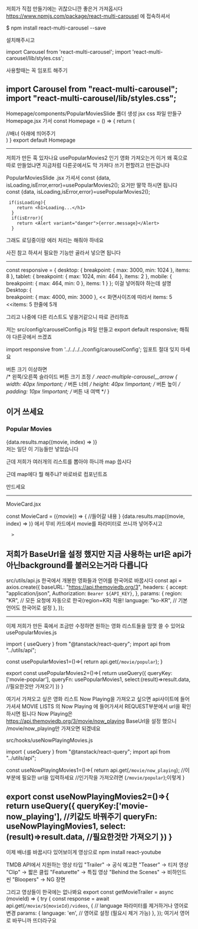 저희가 직접 만들기에는 귀찮으니깐 좋은거 가져옵시다
https://www.npmjs.com/package/react-multi-carousel
 에 접속하셔서 

$ npm install react-multi-carousel --save

설치해주시고

import Carousel from 'react-multi-carousel';
import 'react-multi-carousel/lib/styles.css';

사용할때는 꼭 임포트 해주기

import Carousel from "react-multi-carousel";
import "react-multi-carousel/lib/styles.css";
---------------------------------------------------------------------

Homepage/components/PopularMoviesSlide 폴더 생성
jsx css 파일 만들구
Homepage.jsx 가서 
const Homepage = () => {
  return (
    <div>
      <Banner/>
      <PopularMoviesSlide/> //배너 아래에 띄어주기
    </div>
  )
}
export default Homepage

----------------------------------------------------------
저희가 만든 훅 있자나요 usePopularMovies2
인기 영화 가져오는거 이거 왜 훅으로 따로 만들었냐면 
지금처럼 다른곳에서도 막 가져다 쓰기 편할려고 만든겁니다

PopularMoviesSlide .jsx 가셔서
const {data, isLoading,isError,error}=usePopularMovies2();
요거만 딸깍 하시면 됩니다
 const {data, isLoading,isError,error}=usePopularMovies2();
     
     if(isLoading){
        return <h1>Loading...</h1>
      }
      if(isError){
        return <Alert variant="danger">{error.message}</Alert>
      }
그래도 로딩중이랑 에러 처리는 해줘야 하네요

사진 참고 하셔서 필요한 기능만 골라서 넣으면 됩니다

--------------------------------------------------------------------------
const responsive = {
    desktop: {
      breakpoint: { max: 3000, min: 1024 },
      items: 8
    },
    tablet: {
      breakpoint: { max: 1024, min: 464 },
      items: 2
    },
    mobile: {
      breakpoint: { max: 464, min: 0 },
      items: 1
    }
  };
이걸 넣어줘야 하는데 
설명
 Desktop: {  
    breakpoint: { max: 4000, min: 3000 }, << 화면사이즈에 따라서
    items: 5  			   <<items: 5 한줄에 5개

그리고 나중에 다른 리스트도 넣을거같으니 따로 관리하죠

저는 src/config/carouselConfig.js 파일 만들고
 export default responsive; 해줘야 다른곳에서 쓰겠죠

import responsive from '../../../../config/carouselConfig'; 임포트 절대 잊지 마세요

버튼 크기 이상하면  
/* 왼쪽/오른쪽 슬라이드 버튼 크기 조정 */
.react-multiple-carousel__arrow {
    width: 40px !important;  /* 버튼 너비 */
    height: 40px !important;  /* 버튼 높이 */
    padding: 10px !important;  /* 버튼 내 여백 */
}

이거 쓰세요
----------------------------------------------------------------------------------------------

<div className="pm">
            <h3>Popular Movies</h3>
            <Carousel
                infinite={true}
                centerMode={true}
                itemClass="movie-slider p-1"
                containerClass="carousel-container"
                responsive={responsive}
            >
                {data.results.map((movie, index) => <MovieCard movie={movie} key={index} />)}
            </Carousel>
        </div>
저는 일단 이 기능들만 넣었습니다

근데 저희가 여러개의 리스트를 뽑아야 하니까  map 씁시다

근데 map에다 뭘 해주냐? 바로바로 <MovieCard > 컴포넌트죠

만드세요

----------------------------------------------------------------------------------------------
MovieCard.jsx

const MovieCard = ({movie}) => {
 //들어갈 내용
}
{data.results.map((movie, index) => <MovieCard movie={movie} key={index} />)}
에서 무비 카드에서 movie를 파라미터로 쓰니까 넣어주시고

<div 
    style={{
      backgroundImage:`url(https://media.themoviedb.org/t/p/original${movie.poster_path})`
      }}
      className="movie-card"
      
      >
저희가 BaseUrl을 설정 했지만 지금 사용하는 url은 api가 아닌background를 불러오는거라 다릅니다
----------------------------------------------------------------------------------------------
src/utils/api.js
한국에서 개봉한 영화들과 언어를 한국어로 바꿉시다
const api = axios.create({
  baseURL: "https://api.themoviedb.org/3",
  headers: {
    accept: "application/json",
    Authorization: `Bearer ${API_KEY}`,
  },
  params: {
    region: "KR", // 모든 요청에 자동으로 한국(region=KR) 적용!
    language: "ko-KR", // 기본 언어도 한국어로 설정
  },
});

----------------------------------------------------------------------------------------------
이제 저희가 만든 훅에서 조금만 수정하면 원하는 영화 리스트들을 맘껏 쓸 수 있어요
usePopularMovies.js

import { useQuery } from "@tanstack/react-query";
import api from "../utils/api";

const usePopularMovies1=()=>{
    return api.get(`/movie/popular`);
}

export const usePopularMovies2=()=>{
    return useQuery({
        queryKey:['movie-popular'],
        queryFn: usePopularMovies1,
        select:(result)=>result.data, //필요한것만 가져오기
    })
}

여기서 가져오고 싶은 영화 리스트 Now Playing을 가져오고 싶으면
api사이트에 들어가셔셔 MOVIE LISTS 의 Now Playing 에 들어가셔서 REQUEST부분에서
url을 확인하시면 됩니다  Now Playing은 https://api.themoviedb.org/3/movie/now_playing
BaseUrl을 설정 했으니 /movie/now_playing만 가져오면 되겠네요

src/hooks/useNowPlayingMovies.js

import { useQuery } from "@tanstack/react-query";
import api from "../utils/api";

const useNowPlayingMovies1=()=>{
    return api.get(`/movie/now_playing`); //이부분에 필요한 url을 입력하세요
				  //인기작을 가져오려면 (`/movie/popular`);이렇게
}

export const useNowPlayingMovies2=()=>{
    return useQuery({
        queryKey:['movie-now_playing'], //키값도 바꿔주기
        queryFn: useNowPlayingMovies1,
        select:(result)=>result.data, //필요한것만 가져오기
    })
}
----------------------------------------------------------------------------------------------
이제 배너를 바꿉시다 있어보이게 영상으로
npm install react-youtube


TMDB API에서 지원하는 영상 타입
"Trailer" → 공식 예고편
"Teaser" → 티저 영상
"Clip" → 짧은 클립
"Featurette" → 특집 영상
"Behind the Scenes" → 비하인드 씬
"Bloopers" → NG 장면

그리고 영상들이 한국에는 없나봐요
export const getMovieTrailer = async (movieId) => {
    try {
      const response = await api.get(`/movie/${movieId}/videos`, {
        // language 파라미터를 제거하거나 영어로 변경
        params: {
          language: 'en',  // 영어로 설정 (필요시 제거 가능)
        },
      });
      여기서 영어로 바꾸니까 뜨더라구요